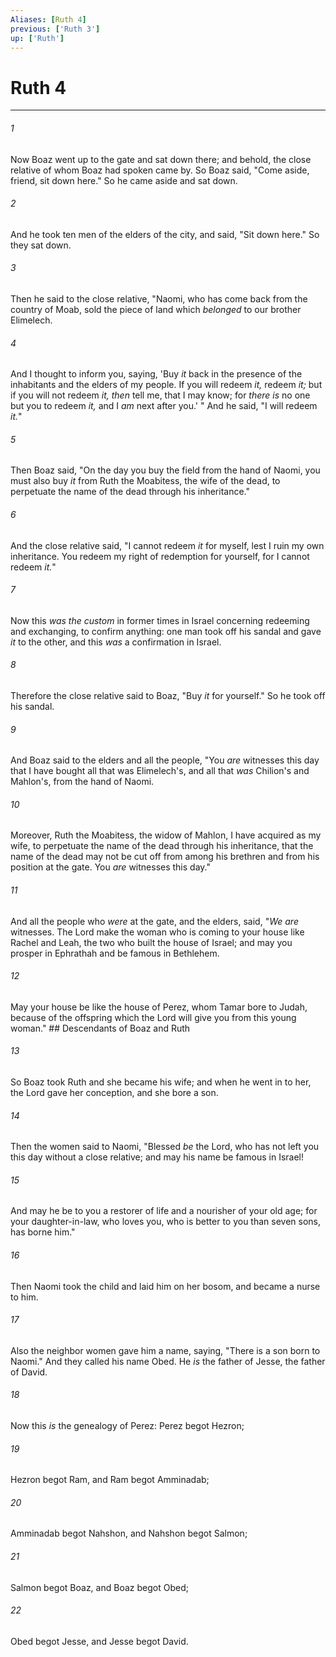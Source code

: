 ```yaml
---
Aliases: [Ruth 4]
previous: ['Ruth 3']
up: ['Ruth']
---
```

# Ruth 4

***


###### 1 
Now Boaz went up to the gate and sat down there; and behold, the close relative of whom Boaz had spoken came by. So Boaz said, "Come aside, friend, sit down here." So he came aside and sat down. 

###### 2 
And he took ten men of the elders of the city, and said, "Sit down here." So they sat down. 

###### 3 
Then he said to the close relative, "Naomi, who has come back from the country of Moab, sold the piece of land which _belonged_ to our brother Elimelech. 

###### 4 
And I thought to inform you, saying, 'Buy _it_ back in the presence of the inhabitants and the elders of my people. If you will redeem _it,_ redeem _it;_ but if you will not redeem _it, then_ tell me, that I may know; for _there is_ no one but you to redeem _it,_ and I _am_ next after you.' " And he said, "I will redeem _it._" 

###### 5 
Then Boaz said, "On the day you buy the field from the hand of Naomi, you must also buy _it_ from Ruth the Moabitess, the wife of the dead, to perpetuate the name of the dead through his inheritance." 

###### 6 
And the close relative said, "I cannot redeem _it_ for myself, lest I ruin my own inheritance. You redeem my right of redemption for yourself, for I cannot redeem _it._" 

###### 7 
Now this _was the custom_ in former times in Israel concerning redeeming and exchanging, to confirm anything: one man took off his sandal and gave _it_ to the other, and this _was_ a confirmation in Israel. 

###### 8 
Therefore the close relative said to Boaz, "Buy _it_ for yourself." So he took off his sandal. 

###### 9 
And Boaz said to the elders and all the people, "You _are_ witnesses this day that I have bought all that was Elimelech's, and all that _was_ Chilion's and Mahlon's, from the hand of Naomi. 

###### 10 
Moreover, Ruth the Moabitess, the widow of Mahlon, I have acquired as my wife, to perpetuate the name of the dead through his inheritance, that the name of the dead may not be cut off from among his brethren and from his position at the gate. You _are_ witnesses this day." 

###### 11 
And all the people who _were_ at the gate, and the elders, said, "_We are_ witnesses. The Lord make the woman who is coming to your house like Rachel and Leah, the two who built the house of Israel; and may you prosper in Ephrathah and be famous in Bethlehem. 

###### 12 
May your house be like the house of Perez, whom Tamar bore to Judah, because of the offspring which the Lord will give you from this young woman." ## Descendants of Boaz and Ruth 

###### 13 
So Boaz took Ruth and she became his wife; and when he went in to her, the Lord gave her conception, and she bore a son. 

###### 14 
Then the women said to Naomi, "Blessed _be_ the Lord, who has not left you this day without a close relative; and may his name be famous in Israel! 

###### 15 
And may he be to you a restorer of life and a nourisher of your old age; for your daughter-in-law, who loves you, who is better to you than seven sons, has borne him." 

###### 16 
Then Naomi took the child and laid him on her bosom, and became a nurse to him. 

###### 17 
Also the neighbor women gave him a name, saying, "There is a son born to Naomi." And they called his name Obed. He _is_ the father of Jesse, the father of David. 

###### 18 
Now this _is_ the genealogy of Perez: Perez begot Hezron; 

###### 19 
Hezron begot Ram, and Ram begot Amminadab; 

###### 20 
Amminadab begot Nahshon, and Nahshon begot Salmon; 

###### 21 
Salmon begot Boaz, and Boaz begot Obed; 

###### 22 
Obed begot Jesse, and Jesse begot David.
